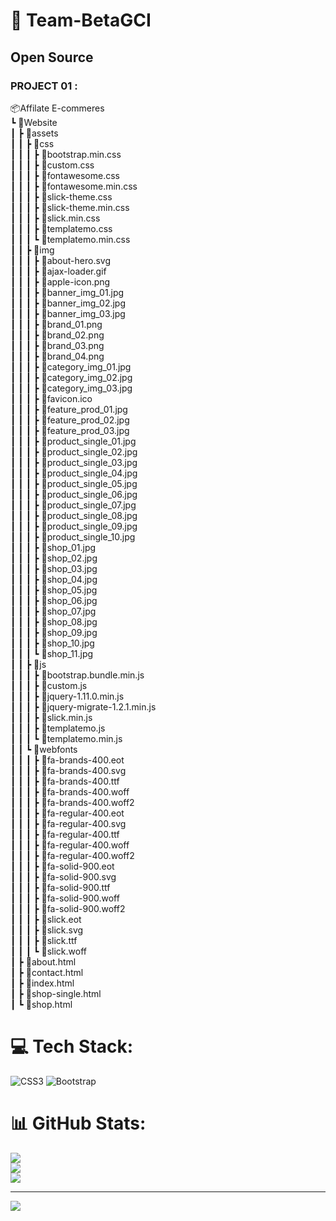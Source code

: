 # 💫 Team-BetaGCI<br>
## Open Source 
### PROJECT 01 : <br>

📦Affilate E-commeres<br> ┗ 📂Website<br> ┃ ┣ 📂assets<br> ┃ ┃ ┣ 📂css<br> ┃ ┃ ┃ ┣ 📜bootstrap.min.css<br> ┃ ┃ ┃ ┣ 📜custom.css<br> ┃ ┃ ┃ ┣ 📜fontawesome.css<br> ┃ ┃ ┃ ┣ 📜fontawesome.min.css<br> ┃ ┃ ┃ ┣ 📜slick-theme.css<br> ┃ ┃ ┃ ┣ 📜slick-theme.min.css<br> ┃ ┃ ┃ ┣ 📜slick.min.css<br> ┃ ┃ ┃ ┣ 📜templatemo.css<br> ┃ ┃ ┃ ┗ 📜templatemo.min.css<br> ┃ ┃ ┣ 📂img<br> ┃ ┃ ┃ ┣ 📜about-hero.svg<br> ┃ ┃ ┃ ┣ 📜ajax-loader.gif<br> ┃ ┃ ┃ ┣ 📜apple-icon.png<br> ┃ ┃ ┃ ┣ 📜banner_img_01.jpg<br> ┃ ┃ ┃ ┣ 📜banner_img_02.jpg<br> ┃ ┃ ┃ ┣ 📜banner_img_03.jpg<br> ┃ ┃ ┃ ┣ 📜brand_01.png<br> ┃ ┃ ┃ ┣ 📜brand_02.png<br> ┃ ┃ ┃ ┣ 📜brand_03.png<br> ┃ ┃ ┃ ┣ 📜brand_04.png<br> ┃ ┃ ┃ ┣ 📜category_img_01.jpg<br> ┃ ┃ ┃ ┣ 📜category_img_02.jpg<br> ┃ ┃ ┃ ┣ 📜category_img_03.jpg<br> ┃ ┃ ┃ ┣ 📜favicon.ico<br> ┃ ┃ ┃ ┣ 📜feature_prod_01.jpg<br> ┃ ┃ ┃ ┣ 📜feature_prod_02.jpg<br> ┃ ┃ ┃ ┣ 📜feature_prod_03.jpg<br> ┃ ┃ ┃ ┣ 📜product_single_01.jpg<br> ┃ ┃ ┃ ┣ 📜product_single_02.jpg<br> ┃ ┃ ┃ ┣ 📜product_single_03.jpg<br> ┃ ┃ ┃ ┣ 📜product_single_04.jpg<br> ┃ ┃ ┃ ┣ 📜product_single_05.jpg<br> ┃ ┃ ┃ ┣ 📜product_single_06.jpg<br> ┃ ┃ ┃ ┣ 📜product_single_07.jpg<br> ┃ ┃ ┃ ┣ 📜product_single_08.jpg<br> ┃ ┃ ┃ ┣ 📜product_single_09.jpg<br> ┃ ┃ ┃ ┣ 📜product_single_10.jpg<br> ┃ ┃ ┃ ┣ 📜shop_01.jpg<br> ┃ ┃ ┃ ┣ 📜shop_02.jpg<br> ┃ ┃ ┃ ┣ 📜shop_03.jpg<br> ┃ ┃ ┃ ┣ 📜shop_04.jpg<br> ┃ ┃ ┃ ┣ 📜shop_05.jpg<br> ┃ ┃ ┃ ┣ 📜shop_06.jpg<br> ┃ ┃ ┃ ┣ 📜shop_07.jpg<br> ┃ ┃ ┃ ┣ 📜shop_08.jpg<br> ┃ ┃ ┃ ┣ 📜shop_09.jpg<br> ┃ ┃ ┃ ┣ 📜shop_10.jpg<br> ┃ ┃ ┃ ┗ 📜shop_11.jpg<br> ┃ ┃ ┣ 📂js<br> ┃ ┃ ┃ ┣ 📜bootstrap.bundle.min.js<br> ┃ ┃ ┃ ┣ 📜custom.js<br> ┃ ┃ ┃ ┣ 📜jquery-1.11.0.min.js<br> ┃ ┃ ┃ ┣ 📜jquery-migrate-1.2.1.min.js<br> ┃ ┃ ┃ ┣ 📜slick.min.js<br> ┃ ┃ ┃ ┣ 📜templatemo.js<br> ┃ ┃ ┃ ┗ 📜templatemo.min.js<br> ┃ ┃ ┗ 📂webfonts<br> ┃ ┃ ┃ ┣ 📜fa-brands-400.eot<br> ┃ ┃ ┃ ┣ 📜fa-brands-400.svg<br> ┃ ┃ ┃ ┣ 📜fa-brands-400.ttf<br> ┃ ┃ ┃ ┣ 📜fa-brands-400.woff<br> ┃ ┃ ┃ ┣ 📜fa-brands-400.woff2<br> ┃ ┃ ┃ ┣ 📜fa-regular-400.eot<br> ┃ ┃ ┃ ┣ 📜fa-regular-400.svg<br> ┃ ┃ ┃ ┣ 📜fa-regular-400.ttf<br> ┃ ┃ ┃ ┣ 📜fa-regular-400.woff<br> ┃ ┃ ┃ ┣ 📜fa-regular-400.woff2<br> ┃ ┃ ┃ ┣ 📜fa-solid-900.eot<br> ┃ ┃ ┃ ┣ 📜fa-solid-900.svg<br> ┃ ┃ ┃ ┣ 📜fa-solid-900.ttf<br> ┃ ┃ ┃ ┣ 📜fa-solid-900.woff<br> ┃ ┃ ┃ ┣ 📜fa-solid-900.woff2<br> ┃ ┃ ┃ ┣ 📜slick.eot<br> ┃ ┃ ┃ ┣ 📜slick.svg<br> ┃ ┃ ┃ ┣ 📜slick.ttf<br> ┃ ┃ ┃ ┗ 📜slick.woff<br> ┃ ┣ 📜about.html<br> ┃ ┣ 📜contact.html<br> ┃ ┣ 📜index.html<br> ┃ ┣ 📜shop-single.html<br> ┃ ┗ 📜shop.html


# 💻 Tech Stack:
![CSS3](https://img.shields.io/badge/css3-%231572B6.svg?style=for-the-badge&logo=css3&logoColor=white) ![Bootstrap](https://img.shields.io/badge/bootstrap-%238511FA.svg?style=for-the-badge&logo=bootstrap&logoColor=white)
# 📊 GitHub Stats:
![](https://github-readme-stats.vercel.app/api?username=danishshafiq2481&theme=dark&hide_border=false&include_all_commits=false&count_private=false)<br/>
![](https://github-readme-streak-stats.herokuapp.com/?user=danishshafiq2481&theme=dark&hide_border=false)<br/>
![](https://github-readme-stats.vercel.app/api/top-langs/?username=danishshafiq2481&theme=dark&hide_border=false&include_all_commits=false&count_private=false&layout=compact)

---
[![](https://visitcount.itsvg.in/api?id=danishshafiq2481&icon=0&color=0)](https://visitcount.itsvg.in)

<!-- Proudly created with GPRM ( https://gprm.itsvg.in ) -->
